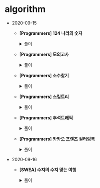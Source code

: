 # algorithm

- 2020-09-15
  
  - **[Programmers] 124 나라의 숫자**
  
    <details markdown="1"> <summary>풀이</summary> 
    <img src="C:\Users\82105\Desktop\124나라의숫자.jpg"/> </details>
  
    
  
  - **[Programmers] 모의고사**
  
    <details markdown="1"> <summary>풀이</summary> 
    <img src="C:\Users\82105\Desktop\모의고사.jpg"/> </details>
  
    
  
  - **[Programmers] 소수찾기**
  
    <details markdown="1"> <summary>풀이</summary> 
    <img src="C:\Users\82105\Desktop\소수찾기.jpg"/> </details>
  
    
  
  - **[Programmers] 스킬트리**
  
    <details markdown="1"> <summary>풀이</summary> 
    <img src="C:\Users\82105\Desktop\스킬트리.png"/> </details>
  
    
  
  - **[Programmers] 추석트래픽**
  
    <details markdown="1"> <summary>풀이</summary> 
    <img src="C:\Users\82105\Desktop\추석트래픽.jpg"/> </details>
  
  - **[Programmers] 카카오 프렌즈 컬러링북**
  
    <details markdown="1"> <summary>풀이</summary> 
    <img src="C:\Users\82105\Desktop\카카오프렌즈컬러링북.jpg"/> </details>
  
    

+ 2020-09-16

  + **[SWEA] 수지의 수지 맞는 여행**

    <details markdown="1"> <summary>풀이</summary> 
    <img src="C:\Users\82105\Desktop\수지의수지맞는여행.jpg"/> </details>